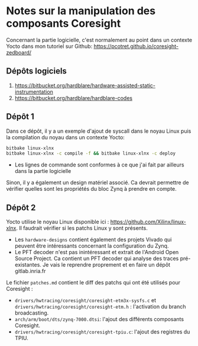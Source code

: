 # Notes sur la manipulation des composants Coresight
Concernant la partie logicielle, c'est normalement au point dans un contexte Yocto dans mon tutoriel sur Github: https://pcotret.github.io/coresight-zedboard/
## Dépôts logiciels
1. https://bitbucket.org/hardblare/hardware-assisted-static-instrumentation
2. https://bitbucket.org/hardblare/hardblare-codes

## Dépôt 1
Dans ce dépôt, il y a un exemple d'ajout de syscall dans le noyau Linux puis la compilation du noyau dans un contexte Yocto:
```bash
bitbake linux-xlnx  
bitbake linux-xlnx -c compile -f && bitbake linux-xlnx -c deploy
```
- Les lignes de commande sont conformes à ce que j'ai fait par ailleurs dans la partie logicielle

Sinon, il y a également un design matériel associé. Ca devrait permettre de vérifier quelles sont les propriétés du bloc Zynq à prendre en compte.

## Dépôt 2
Yocto utilise le noyau Linux disponible ici : https://github.com/Xilinx/linux-xlnx. Il faudrait vérifier si les patchs Linux y sont présents.
- Les `hardware-designs` contient également des projets Vivado qui peuvent être intéressants concernant la configuration du Zynq.
- Le PFT decoder n'est pas inintéressant et extrait de l'Android Open Source Project. Ca contient un PFT decoder qui analyse des traces pré-existantes. Je vais le reprendre proprement et en faire un dépôt gitlab.inria.fr

Le fichier `patches.md` contient le diff des patchs qui ont été utilisés pour Coresight :
- `drivers/hwtracing/coresight/coresight-etm3x-sysfs.c` et `drivers/hwtracing/coresight/coresight-etm.h` : l'activation du branch broadcasting.
- `arch/arm/boot/dts/zynq-7000.dtsi`: l'ajout des différents composants Coresight.
- `drivers/hwtracing/coresight/coresight-tpiu.c`: l'ajout des registres du TPIU.

